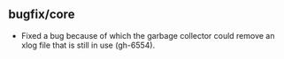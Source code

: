 ## bugfix/core

* Fixed a bug because of which the garbage collector could remove an xlog file
  that is still in use (gh-6554).
